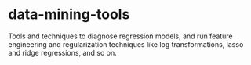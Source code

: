 # data-mining-tools
Tools and techniques to diagnose regression models, and run feature engineering and regularization techniques like log transformations, lasso and ridge regressions, and so on.
